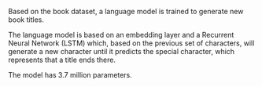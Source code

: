 Based on the book dataset, a language model is trained to generate new book titles.

The language model is based on an embedding layer and a Recurrent Neural Network (LSTM) which, based on the previous set of characters, will generate a new character until it predicts the <END> special character, which represents that a title ends there.

The model has 3.7 million parameters.
